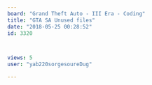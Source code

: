 ```yaml
---
board: "Grand Theft Auto - III Era - Coding"
title: "GTA SA Unused files"
date: "2018-05-25 00:28:52"
id: 3320



views: 5
user: "yab220sorgesoureDug"

---
```

